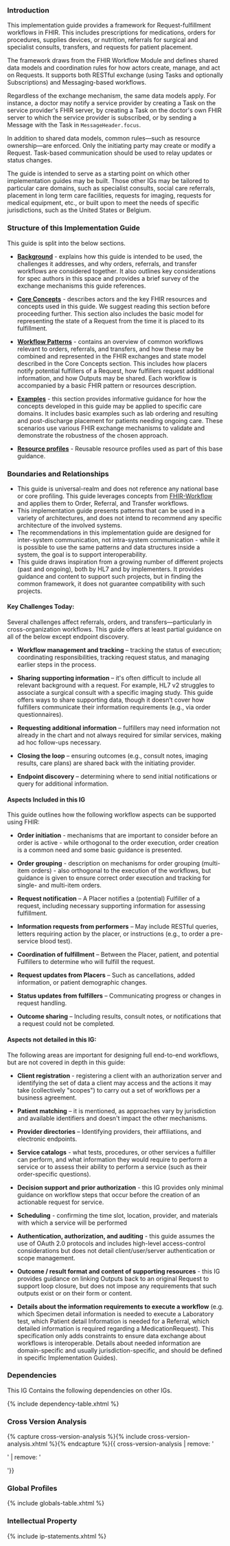 ### Introduction
This implementation guide provides a framework for Request-fulfillment workflows in FHIR. This includes prescriptions for medications, orders for procedures, supplies devices, or nutrition, referrals for surgical and specialist consults, transfers, and requests for patient placement. 

The framework draws from the FHIR Workflow Module and defines shared data models and coordination rules for how actors create, manage, and act on Requests. It supports both RESTful exchange (using Tasks and optionally Subscriptions) and Messaging-based workflows.

Regardless of the exchange mechanism, the same data models apply. For instance, a doctor may notify a service provider by creating a Task on the service provider's FHIR server, by creating a Task on the doctor's own FHIR server to which the service provider is subscribed, or by sending a Message with the Task in <code>MessageHeader.focus</code>. 

In addition to shared data models, common rules—such as resource ownership—are enforced. Only the initiating party may create or modify a Request. Task-based communication should be used to relay updates or status changes.

The guide is intended to serve as a starting point on which other implementation guides may be built. Those other IGs may be tailored to particular care domains, such as specialist consults, social care referrals, placement in long term care facilities, requests for imaging, requests for medical equipment, etc., or built upon to meet the needs of specific jurisdictions, such as the United States or Belgium. 

### Structure of this Implementation Guide
This guide is split into the below sections. 

- **[Background](background.html)** - explains how this guide is intended to be used, the challenges it addresses, and why orders, referrals, and transfer workflows are considered together. It also outlines key considerations for spec authors in this space and provides a brief survey of the exchange mechanisms this guide references. 

- **[Core Concepts](core-concepts.html)** - describes actors and the key FHIR resources and concepts used in this guide. We suggest reading this section before proceeding further. This section also includes the basic model for representing the state of a Request from the time it is placed to its fulfillment. 

- **[Workflow Patterns](workflow-patterns.html)** - contains an overview of common workflows relevant to orders, referrals, and transfers, and how these may be combined and represented in the FHIR exchanges and state model described in the Core Concepts section. This includes how placers notify potential fulfillers of a Request, how fulfillers request additional information, and how Outputs may be shared. Each workflow is accompanied by a basic FHIR pattern or resources description.

- **[Examples](examples.html)** - this section provides informative guidance for how the concepts developed in this guide may be applied to specific care domains. It includes basic examples such as lab ordering and resulting and post-discharge placement for patients needing ongoing care. These scenarios use various FHIR exchange mechanisms to validate and demonstrate the robustness of the chosen approach.

- **[Resource profiles](artifacts.html)** - Reusable resource profiles used as part of this base guidance. 

### Boundaries and Relationships
* This guide is universal-realm and does not reference any national base or core profiling. This guide leverages concepts from [FHIR-Workflow](https://hl7.org/fhir/workflow.html) and applies them to Order, Referral, and Transfer workflows. 
* This implementation guide presents patterns that can be used in a variety of architectures, and does not intend to recommend any specific architecture of the involved systems.
* The recommendations in this implementation guide are designed for inter-system communication, not intra-system communication - while it is possible to use the same patterns and data structures inside a system, the goal is to support interoperability.  
* This guide draws inspiration from a growing number of different projects (past and ongoing), both by HL7 and by implementers. It provides guidance and content to support such projects, but in finding the common framework, it does not guarantee compatibility with such projects.


#### Key Challenges Today:
Several challenges affect referrals, orders, and transfers—particularly in cross-organization workflows. This guide offers at least partial guidance on all of the below except endpoint discovery.

* **Workflow management and tracking** – tracking the status of execution; coordinating responsibilities, tracking request status, and managing earlier steps in the process.
  
* **Sharing supporting information** – it's often difficult to include all relevant background with a request. For example, HL7 v2 struggles to associate a surgical consult with a specific imaging study. This guide offers ways to share supporting data, though it doesn’t cover how fulfillers communicate their information requirements (e.g., via order questionnaires).
  
* **Requesting additional information** – fulfillers may need information not already in the chart and not always required for similar services, making ad hoc follow-ups necessary.

* **Closing the loop** – ensuring outcomes (e.g., consult notes, imaging results, care plans) are shared back with the initiating provider.

* **Endpoint discovery** – determining where to send initial notifications or query for additional information.  


#### Aspects Included in this IG
This guide outlines how the following workflow aspects can be supported using FHIR:

* **Order initiation** - mechanisms that are important to consider before an order is active - while orthogonal to the order execution, order creation is a common need and some basic guidance is presented.
  
* **Order grouping** - description on mechanisms for order grouping (multi-item orders) - also orthogonal to the execution of the workflows, but guidance is given to ensure correct order execution and tracking for single- and multi-item orders.
  
* **Request notification** – A Placer notifies a (potential) Fulfiller of a request, including necessary supporting information for assessing fulfillment.
  
* **Information requests from performers** – May include RESTful queries, letters requiring action by the placer, or instructions (e.g., to order a pre-service blood test).
  
* **Coordination of fulfillment** – Between the Placer, patient, and potential Fulfillers to determine who will fulfill the request.
  
* **Request updates from Placers** – Such as cancellations, added information, or patient demographic changes.
  
* **Status updates from fulfillers** – Communicating progress or changes in request handling.
  
* **Outcome sharing** – Including results, consult notes, or notifications that a request could not be completed.

#### Aspects not detailed in this IG:
The following areas are important for designing full end-to-end workflows, but are not covered in depth in this guide:

* **Client registration** - registering a client with an authorization server and identifying the set of data a client may access and the actions it may take (collectively "scopes") to carry out a set of workflows per a business agreement.
   
* **Patient matching** – it is mentioned, as approaches vary by jurisdiction and available identifiers and doesn't impact the other mechanisms.
  
* **Provider directories** – Identifying providers, their affiliations, and electronic endpoints.
  
* **Service catalogs** - what tests, procedures, or other services a fulfiller can perform, and what information they would require to perform a service or to assess their ability to perform a service (such as their order-specific questions).
  
* **Decision support and prior authorization** - this IG provides only minimal guidance on workflow steps that occur before the creation of an actionable request for service.
  
* **Scheduling** - confirming the time slot, location, provider, and materials with which a service will be performed
  
* **Authentication, authorization, and auditing** - this guide assumes the use of OAuth 2.0 protocols and includes high-level access-control considerations but does not detail client/user/server authentication or scope management.
  
* **Outcome / result format and content of supporting resources** - this IG provides guidance  on linking Outputs back to an original Request to support loop closure, but does not impose any requirements that such outputs exist or on their form or content.

* **Details about the information requirements to execute a workflow** (e.g. which Specimen detail information is needed to execute a Laboratory test, which Patient detail Information is needed for a Referral, which detailed information is required regarding a MedicationRequest). This specification only adds constraints to ensure data exchange about workflows is interoperable. Details about needed information are domain-specific and usually jurisdiction-specific, and should be defined in specific Implementation Guides).

### Dependencies
This IG Contains the following dependencies on other IGs.

{% include dependency-table.xhtml %}

### Cross Version Analysis

{% capture cross-version-analysis %}{% include cross-version-analysis.xhtml %}{% endcapture %}{{ cross-version-analysis | remove: '<p>' | remove: '</p>'}}

### Global Profiles

{% include globals-table.xhtml %}

### Intellectual Property

{% include ip-statements.xhtml %}

